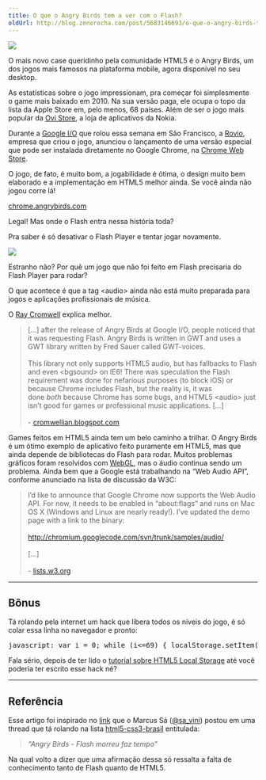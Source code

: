 ```yaml
---
title: O que o Angry Birds tem a ver com o Flash?
oldUrl: http://blog.zenorocha.com/post/5683146693/o-que-o-angry-birds-tem-a-ver-com-o-flash
---
```


<p><img src="http://media.tumblr.com/tumblr_llhase5ShL1qe3219.jpg"/></p>

<p>O mais novo case queridinho pela comunidade HTML5 é o Angry Birds, um dos jogos mais famosos na plataforma mobile, agora disponível no seu desktop.</p>

<p>As estatísticas sobre o jogo impressionam, pra começar foi simplesmente o<span> game mais baixado em 2010. </span>Na sua versão paga, ele ocupa o topo da lista da Apple Store em, pelo menos, 68 países. Além de ser o jogo mais popular da <a href="http://store.ovi.com/" target="_blank">Ovi Store</a>, a loja de aplicativos da Nokia. </p>

<p>Durante a <a href="http://www.google.com/events/io/2011/" target="_blank">Google I/O</a> que rolou essa semana em São Francisco, a <a href="http://www.rovio.com/" target="_blank">Rovio</a>, empresa que criou o jogo, anunciou o lançamento de uma versão especial que pode ser instalada diretamente no Google Chrome, na <a href="https://chrome.google.com/webstore" target="_blank">Chrome Web Store</a>.</p>

<!-- more -->

<p>O jogo, de fato, é muito bom, a jogabilidade é ótima, o design muito bem elaborado e a implementação em HTML5 melhor ainda. Se você ainda não jogou corre lá!</p>

<p><a href="http://chrome.angrybirds.com/" target="_blank">chrome.angrybirds.com</a></p>

<p>Legal! Mas onde o Flash entra nessa história toda?</p>

<p>Pra saber é só desativar o Flash Player e tentar jogar novamente.</p>

<p><img src="http://media.tumblr.com/tumblr_llhat53nRc1qe3219.jpg"/></p>

<p>Estranho não? Por quê um jogo que não foi feito em Flash precisaria do Flash Player para rodar?</p>

<p>O que acontece é que a tag &lt;audio&gt; ainda não está muito preparada para jogos e aplicações profissionais de música.</p>

<p><span>O <a href="http://cromwellian.blogspot.com" target="_blank">Ray Cromwell</a> explica melhor.</span></p>

<blockquote>[&#8230;] after the release of Angry Birds at Google I/O, people noticed that it was requesting Flash. Angry Birds is written in GWT and uses a GWT library written by Fred Sauer called GWT-voices. <br/><br/>This library not only supports HTML5 audio, but has fallbacks to Flash and even &lt;bgsound&gt; on IE6! There was speculation the Flash requirement was done for nefarious purposes (to block iOS) or because Chrome includes Flash, but the reality is, it was done <em>both</em> because Chrome has some bugs, and HTML5 &lt;audio&gt; just isn’t good for games or professional music applications. [&#8230;] <br/><br/>- <a href="http://cromwellian.blogspot.com/2011/05/ive-been-having-twitter-back-and-forth.html" target="_blank">cromwellian.blogspot.com</a></blockquote>

<p>Games feitos em HTML5 ainda tem um belo caminho a trilhar. O Angry Birds é um ótimo exemplo de aplicativo feito puramente em HTML5, mas que ainda depende de bibliotecas do Flash para rodar. M<span>uitos problemas gráficos foram resolvidos com<span> </span><span><a href="http://en.wikipedia.org/wiki/WebGL" target="_blank">WebGL</a></span>, mas o áudio continua sendo um problema. Ainda bem que a Google está trabalhando na &#8220;Web Audio API&#8221;, conforme anunciado na lista de discussão da W3C</span><span>:</span></p>

<blockquote>I&#8217;d like to announce that Google Chrome now supports the Web Audio API. For now, it needs to be enabled in “about:flags” and runs on Mac OS X (Windows and Linux are nearly ready!). I&#8217;ve updated the demo page with a link to the binary:<br/><br/><a href="http://chromium.googlecode.com/svn/trunk/samples/audio/" target="_blank"><a href="http://chromium.googlecode.com/svn/trunk/samples/audio/" target="_blank">http://chromium.googlecode.com/svn/trunk/samples/audio/</a></a> <br/><br/>[&#8230;] <br/><br/>- <a href="http://lists.w3.org/Archives/Public/public-xg-audio/2011Feb/0000.html" target="_blank">lists.w3.org</a></blockquote>

<hr><h2>Bônus</h2>

<p>Tá rolando pela internet um hack que libera todos os níveis do jogo, é só colar essa linha no navegador e pronto:</p>

<pre>javascript: var i = 0; while (i&lt;=69) { localStorage.setItem('level_star_'+i,'3'); i++; } window.location.reload();</pre>

<p>Fala sério, depois de ter lido o <a href="/html5-local-storage" target="_blank">tutorial sobre HTML5 Local Storage</a> até você poderia ter escrito esse hack né?</p>

<hr><h2>Referência</h2>

<p>Esse artigo foi inspirado no <a href="http://www.2ality.com/" target="_blank">link</a> que o Marcus Sá (<a href="http://twitter.com/#!/sa_vini" target="_blank">@sa_vini</a>) postou em uma thread que tá rolando na lista <a href="http://groups.google.com/group/html5-css3-brasil" target="_blank">html5-css3-brasil</a> entitulada:</p>

<blockquote>

<p><em>&#8220;Angry Birds - Flash morreu faz tempo&#8221;</em></p>

</blockquote>

<p>Na qual volto a dizer que uma afirmação dessa só ressalta a falta de conhecimento tanto de Flash quanto de HTML5.</p>

